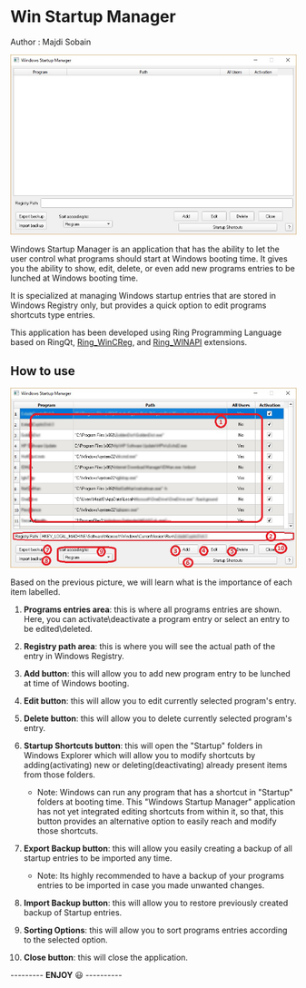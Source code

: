 Win Startup Manager
===================

Author : Majdi Sobain

![WinStartupManager](imgs/WinStartupManager.jpg)

Windows Startup Manager is an application that has the ability to let the user control what programs should start at Windows booting time. It gives you the ability to show, edit, delete, or even add new programs entries to be lunched at Windows booting time.

It is specialized at managing Windows startup entries that are stored in Windows Registry only, but provides a quick option to edit programs shortcuts type entries.

This application has been developed using Ring Programming Language based on RingQt, [Ring_WinCReg](http://ring-wincreg.sf.net/), and [Ring_WINAPI](http://github.com/majdisobain/ring-winapi) extensions.

## How to use

![UsageImage](imgs/UsageImg.jpg)

Based on the previous picture, we will learn what is the importance of each item labelled.

1. **Programs entries area**: this is where all programs entries are shown. Here, you can activate\deactivate a program entry or select an entry to be edited\deleted.

2. **Registry path area**: this is where you will see the actual path of the entry in Windows Registry.

3. **Add button**: this will allow you to add new program entry to be lunched at time of Windows booting.

4. **Edit button**: this will allow you to edit currently selected program's entry.

5. **Delete button**: this will allow you to delete currently selected program's entry.

6. **Startup Shortcuts button**: this will open the "Startup" folders in Windows Explorer which will allow you to modify shortcuts by adding(activating) new or deleting(deactivating) already present items from those folders.

	* Note: Windows can run any program that has a shortcut in "Startup" folders at booting time. This "Windows Startup Manager" application has not yet integrated editing shortcuts from within it, so that, this button provides an alternative option to easily reach and modify those shortcuts.

7. **Export Backup button**: this will allow you easily creating a backup of all startup entries to be imported any time.

	* Note: Its highly recommended to have a backup of your programs entries to be imported in case you made unwanted changes.

8. **Import Backup button**: this will allow you to restore previously created backup of Startup entries.

9. **Sorting Options**: this will allow you to sort programs entries according to the selected option.

10. **Close button**: this will close the application.

--------- **ENJOY** :smiley: ----------